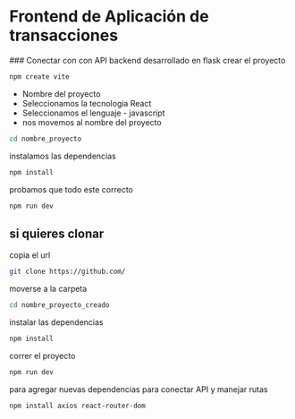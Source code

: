 # Frontend de Aplicación de transacciones
### Conectar con con API backend desarrollado en flask 
crear el proyecto 
```bash
npm create vite
```
- Nombre del proyecto
- Seleccionamos la tecnologia React
- Seleccionamos el lenguaje - javascript
- nos movemos al nombre del proyecto
```bash
cd nombre_proyecto
```
instalamos las dependencias
```bash
npm install 
```
probamos que todo este correcto
```bash
npm run dev
```
## si quieres clonar 
copia el url
```bash
git clone https://github.com/
```
moverse a la carpeta 
```bash
cd nombre_proyecto_creado
```
instalar las dependencias
```bash
npm install
```
correr el proyecto
```bash
npm run dev
```
para agregar nuevas dependencias para conectar API y manejar rutas 
```bash
npm install axios react-router-dom
```

